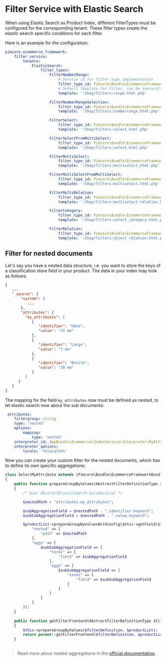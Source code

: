 # Filter Service with Elastic Search

When using Elastic Search as Product Index, different FilterTypes must be configured for the corresponding tenant. 
These filter types create the elastic search specific conditions for each filter.

Here is an example for the configuration: 

```yml
pimcore_ecommerce_framework:
    filter_service:
        tenants:
            ElasticSearch:
                filter_types:
                    FilterNumberRange:
                        # Service id for filter type implementation
                        filter_type_id: Pimcore\Bundle\EcommerceFrameworkBundle\FilterService\FilterType\ElasticSearch\NumberRange
                        # Default template for filter, can be overwritten in filter definition
                        template: ':Shop/filters:range.html.php'

                    FilterNumberRangeSelection:
                        filter_type_id: Pimcore\Bundle\EcommerceFrameworkBundle\FilterService\FilterType\ElasticSearch\NumberRangeSelection
                        template: ':Shop/filters:numberrange.html.php'

                    FilterSelect:
                        filter_type_id: Pimcore\Bundle\EcommerceFrameworkBundle\FilterService\FilterType\ElasticSearch\Select
                        template: ':Shop/filters:select.html.php'

                    FilterSelectFromMultiSelect:
                        filter_type_id: Pimcore\Bundle\EcommerceFrameworkBundle\FilterService\FilterType\ElasticSearch\SelectFromMultiSelect
                        template: ':Shop/filters:select.html.php'

                    FilterMultiSelect:
                        filter_type_id: Pimcore\Bundle\EcommerceFrameworkBundle\FilterService\FilterType\ElasticSearch\MultiSelect
                        template: ':Shop/filters:multiselect.html.php'

                    FilterMultiSelectFromMultiSelect:
                        filter_type_id: Pimcore\Bundle\EcommerceFrameworkBundle\FilterService\FilterType\ElasticSearch\MultiSelectFromMultiSelect
                        template: ':Shop/filters:multiselect.html.php'

                    FilterMultiRelation:
                        filter_type_id: Pimcore\Bundle\EcommerceFrameworkBundle\FilterService\FilterType\ElasticSearch\MultiSelectRelation
                        template: ':Shop/filters:multiselect-relation.html.php'

                    FilterCategory:
                        filter_type_id: Pimcore\Bundle\EcommerceFrameworkBundle\FilterService\FilterType\ElasticSearch\SelectCategory
                        template: ':Shop/filters:select_category.html.php'

                    FilterRelation:
                        filter_type_id: Pimcore\Bundle\EcommerceFrameworkBundle\FilterService\FilterType\ElasticSearch\SelectRelation
                        template: ':Shop/filters:object_relation.html.php'
```

## Filter for nested documents

Let's say you have a nested data structure, i.e. you want to store the keys of a classification store field 
in your product. The data in your index may look as follows:

```json
{
   ...
   "_source": {
       "system": {
          ...
       },
       "attributes": {  
         "my_attributes": [  
            {  
               "identifier": "Höhe",
               "value": "15 mm"
            },
            {  
               "identifier": "Länge",
               "value": "7 mm"
            },
            {  
               "identifier": "Breite",
               "value": "30 mm"
            }
         ]
      }
   }
}
```

The mapping for the field `my_attributes` now must be defined as nested, to let elastic search now about the sub documents:

```yaml
 attributes:
    filtergroup: string
    type: 'nested'
    options:
        mapping:
            type: 'nested'
    interpreter_id: AppBundle\Ecommerce\IndexService\Interpreter\MyAttributes
    interpreter_options:
        locale: '%%locale%%'
```

Now you can create your custom filter for the nested documents, which has to define its own specific aggregations:

```php
class SelectMyAttribute extends \Pimcore\Bundle\EcommerceFrameworkBundle\FilterService\FilterType\ElasticSearch\MultiSelect
{
    public function prepareGroupByValues(AbstractFilterDefinitionType $filterDefinition, IProductList $productList)
    {
        /* @var AbstractElasticSearch $productList */

        $nestedPath = "attributes.my_attributes";

        $subAggregationField = $nestedPath . ".identifier.keyword";
        $subSubAggregationField = $nestedPath . ".value.keyword";

        $productList->prepareGroupByValuesWithConfig($this->getField($filterDefinition), true, false, [
            "nested" => [
                "path" => $nestedPath
            ],
            "aggs" => [
                $subSubAggregationField => [
                    "terms" => [
                        "field" => $subAggregationField
                    ],
                    "aggs" => [
                        $subSubAggregationField => [
                            "terms" => [
                                "field" => $subSubAggregationField
                            ]
                        ]
                    ]
                ]
            ]
        ]);
    }
    
    public function getFilterFrontend(AbstractFilterDefinitionType $filterDefinition, IProductList $productList, $currentFilter)
    {
        $this->prepareGroupByValues($filterDefinition, $productList);
        return parent::getFilterFrontend($filterDefinition, $productList, $currentFilter);
    }
    
```

> Read more about nested aggregations in the [official documentation](https://www.elastic.co/guide/en/elasticsearch/reference/current/search-aggregations-bucket-nested-aggregation.html).